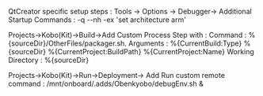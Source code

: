 QtCreator specific setup steps : 
Tools -> Options -> Debugger-> Additional Startup Commands : 
 -q --nh -ex 'set architecture arm'
 
 Projects->Kobo(Kit)->Build->Add Custom Process Step with : 
 Command : %{sourceDir}/OtherFiles/packager.sh.
 Arguments : %{CurrentBuild:Type} %{sourceDir} %{CurrentProject:BuildPath} %{CurrentProject:Name}
 Working Directory : %{sourceDir}
 
  Projects->Kobo(Kit)->Run->Deployment-> Add Run custom remote command : 
  /mnt/onboard/.adds/Obenkyobo/debugEnv.sh &
